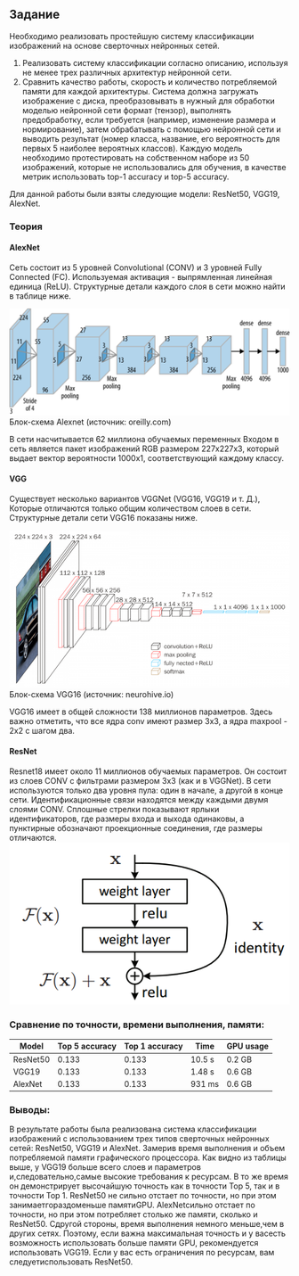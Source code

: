 ## Задание

Необходимо реализовать простейшую систему классификации изображений на основе сверточных нейронных сетей.

1) Реализовать систему классификации согласно описанию, используя не менее трех различных архитектур нейронной сети.
2) Сравнить качество работы, скорость и количество потребляемой памяти для каждой архитектуры. Система должна загружать изображение с диска, преобразовывать в нужный для обработки моделью нейронной сети формат (тензор), выполнять предобработку, если требуется (например, изменение размера и нормирование), затем обрабатывать с помощью нейронной сети и выводить результат (номер класса, название, его вероятность для первых 5 наиболее вероятных классов). Каждую модель необходимо протестировать на собственном наборе из 50 изображений, которые не использовались для обучения, в качестве метрик использовать top-1 accuracy и top-5 accuracy.

Для данной работы были взяты следующие модели: ResNet50, VGG19, AlexNet.

### Теория

#### AlexNet
Сеть состоит из 5 уровней Convolutional (CONV) и 3 уровней Fully Connected (FC). 
Используемая активация - выпрямленная линейная единица (ReLU). 
Структурные детали каждого слоя в сети можно найти в таблице ниже.

![alt-текст](https://github.com/mashinakatherina/Computer-Vision/blob/master/Lab3/lexNet.png)
Блок-схема Alexnet (источник: oreilly.com)

В сети насчитывается 62 миллиона обучаемых переменных
Входом в сеть является пакет изображений RGB размером 227x227x3, который выдает вектор вероятности 1000x1, соответствующий каждому классу.

#### VGG
Существует несколько вариантов VGGNet (VGG16, VGG19 и т. Д.), Которые отличаются только общим количеством слоев в сети. Структурные детали сети VGG16 показаны ниже.

![alt-текст](https://github.com/mashinakatherina/Computer-Vision/blob/master/Lab3/VGG.png)
Блок-схема VGG16 (источник: neurohive.io)

VGG16 имеет в общей сложности 138 миллионов параметров. Здесь важно отметить, что все ядра conv имеют размер 3x3, а ядра maxpool - 2x2 с шагом два.

#### ResNet
Resnet18 имеет около 11 миллионов обучаемых параметров. Он состоит из слоев CONV с фильтрами размером 3х3 (как и в VGGNet). 
В сети используются только два уровня пула: один в начале, а другой в конце сети. Идентификационные связи находятся между каждыми двумя слоями CONV. 
Сплошные стрелки показывают ярлыки идентификаторов, где размеры входа и выхода одинаковы, а пунктирные обозначают проекционные соединения, где размеры отличаются.
![alt-текст](https://github.com/mashinakatherina/Computer-Vision/blob/master/Lab3/ResNet.png)

### Сравнение по точности, времени выполнения, памяти:

Model|Top 5 accuracy |	Top 1 accuracy	| Time |	GPU usage
---|---|---|---|---
ResNet50 |	0.133	| 0.133	| 10.5 s |	0.2 GB
VGG19	| 0.133	| 0.133 |	1.48 s	| 0.6 GB
AlexNet	| 0.133 |	0.133 |	931 ms	| 0.6 GB

### Выводы:
В результате работы была реализована система классификации изображений с использованием трех типов сверточных нейронных сетей: ResNet50, VGG19 и AlexNet.
Замерив время выполнения и объем потребляемой памяти графического процессора.
Как видно из таблицы выше, у VGG19 больше всего слоев и параметров и,следовательно,самые высокие требования к ресурсам.
В то же время он демонстрирует высочайшую точность как в точности Top 5, так и в точности Top 1.
ResNet50 не сильно отстает по точности, но при этом занимаетгораздоменьше памятиGPU.
AlexNetсильно отстает по точности, но при этом потребляет столько же памяти, сколько и ResNet50.
Сдругой стороны, время выполнения немного меньше,чем в других сетях.
Поэтому, если важна максимальная точность и у васесть возможность использовать больше памяти GPU, рекомендуется использовать VGG19.
Если у вас есть ограничения по ресурсам, вам следуетиспользовать ResNet50.
